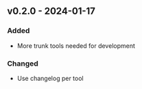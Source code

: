## v0.2.0 - 2024-01-17

### Added

- More trunk tools needed for development

### Changed

- Use changelog per tool

